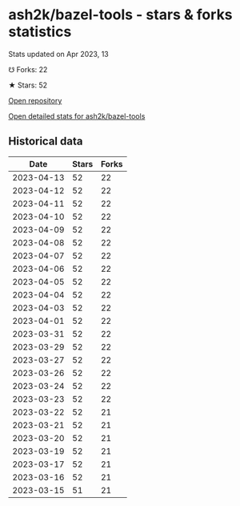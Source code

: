 # ash2k/bazel-tools - stars & forks statistics

Stats updated on Apr 2023, 13

☋ Forks: 22

★ Stars: 52

[Open repository](https://github.com/ash2k/bazel-tools)

[Open detailed stats for ash2k/bazel-tools](https://reviewgithub.com/rep/ash2k/bazel-tools)

## Historical data
| Date | Stars | Forks |
|------|-------|-------|
| 2023-04-13 | 52 | 22 | 
| 2023-04-12 | 52 | 22 | 
| 2023-04-11 | 52 | 22 | 
| 2023-04-10 | 52 | 22 | 
| 2023-04-09 | 52 | 22 | 
| 2023-04-08 | 52 | 22 | 
| 2023-04-07 | 52 | 22 | 
| 2023-04-06 | 52 | 22 | 
| 2023-04-05 | 52 | 22 | 
| 2023-04-04 | 52 | 22 | 
| 2023-04-03 | 52 | 22 | 
| 2023-04-01 | 52 | 22 | 
| 2023-03-31 | 52 | 22 | 
| 2023-03-29 | 52 | 22 | 
| 2023-03-27 | 52 | 22 | 
| 2023-03-26 | 52 | 22 | 
| 2023-03-24 | 52 | 22 | 
| 2023-03-23 | 52 | 22 | 
| 2023-03-22 | 52 | 21 | 
| 2023-03-21 | 52 | 21 | 
| 2023-03-20 | 52 | 21 | 
| 2023-03-19 | 52 | 21 | 
| 2023-03-17 | 52 | 21 | 
| 2023-03-16 | 52 | 21 | 
| 2023-03-15 | 51 | 21 | 

